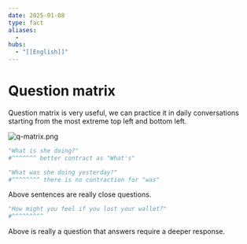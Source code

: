 ```yaml
---
date: 2025-01-08
type: fact
aliases:
  -
hubs:
  - "[[English]]"
---
```


# Question matrix

Question matrix is very useful, we can practice it in daily conversations starting from the most extreme top left and bottom left.

![q-matrix.png](../assets/imgs/q-matrix.png)

```py
"What is she doing?"
#^^^^^^^ better contract as "What's"

"What was she doing yesterday?"
#^^^^^^^^ there is no contraction for "was"
```
Above sentences are really close questions.


```py
"How might you feel if you lost your wallet?"
#^^^^^^^^^
```
Above is really a question that answers require a deeper response.

